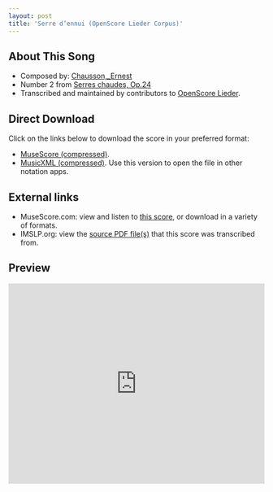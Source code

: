 ```yaml
---
layout: post
title: 'Serre d’ennui (OpenScore Lieder Corpus)'
---
```


## About This Song

- Composed by: [Chausson,_Ernest](https://fourscoreandmore.org/openscore/lieder/Chausson,_Ernest)
- Number 2 from [Serres chaudes, Op.24](https://fourscoreandmore.org/openscore/lieder/Chausson,_Ernest/Serres_chaudes,_Op.24)
- Transcribed and maintained by contributors to [OpenScore Lieder].

[OpenScore Lieder]: https://musescore.com/openscore-lieder-corpus

## Direct Download

Click on the links below to download the score in your preferred format:
- [MuseScore (compressed)](https://github.com/openscore/lieder/blob/main/scores/Chausson,_Ernest/Serres_chaudes,_Op.24/2_Serre_d’ennui/lc5057844.mscz?raw=true).
- [MusicXML (compressed)](https://github.com/openscore/lieder/blob/main/scores/Chausson,_Ernest/Serres_chaudes,_Op.24/2_Serre_d’ennui/lc5057844.mxl?raw=true). Use this version to open the file in other notation apps.

## External links

- MuseScore.com: view and listen to [this score][MuseScore], or download in a variety of formats.
- IMSLP.org: view the [source PDF file(s)][IMSLP] that this score was transcribed from.

[MuseScore]: https://musescore.com/score/5057844
[IMSLP]: https://imslp.org/wiki/Special:ReverseLookup/26882

## Preview

<iframe width="100%" height="394" src="https://musescore.com/openscore-lieder-corpus/scores/5057844/embed" frameborder="0" allowfullscreen allow="autoplay; fullscreen"></iframe>
